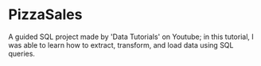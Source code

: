 # PizzaSales
A guided  SQL project made by 'Data Tutorials' on Youtube; in this tutorial, I was able to learn how to extract, transform, and load data using SQL queries. 
